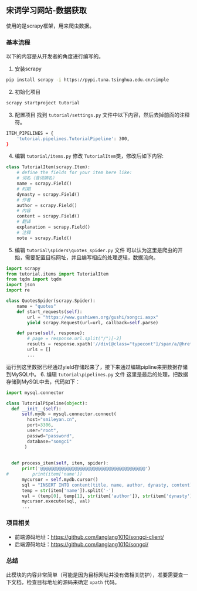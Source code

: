 ## 宋词学习网站-数据获取

使用的是scrapy框架，用来爬虫数据。

### 基本流程
以下的内容是从开发者的角度进行编写的。
1. 安装scrapy
  ```bash
  pip install scrapy -i https://pypi.tuna.tsinghua.edu.cn/simple 
  ```
2. 初始化项目
  ```bash
  scrapy startproject tutorial
  ```
3. 配置项目
  找到 `tutorial/settings.py` 文件中以下内容，然后去掉前面的注释符。
  ```bash
  ITEM_PIPELINES = {
      'tutorial.pipelines.TutorialPipeline': 300,
  }
  ```
4. 编辑 `tutorial/items.py`
  修改 `TutorialItem`类，修改后如下内容:
  ```python
  class TutorialItem(scrapy.Item):
      # define the fields for your item here like:
      # 词名（含词牌名）
      name = scrapy.Field()
      # 时期
      dynasty = scrapy.Field()
      # 作者
      author = scrapy.Field()
      # 内容
      content = scrapy.Field() 
      # 翻译
      explanation = scrapy.Field() 
      # 注释
      note = scrapy.Field()  
  ```
5. 编辑 `tutorial\spiders\quotes_spider.py` 文件
  可以认为这里是爬虫的开始，需要配置目标网址，并且编写相应的处理逻辑，数据流向。
  ```python
  import scrapy
  from tutorial.items import TutorialItem 
  from tqdm import tqdm
  import json
  import re

  class QuotesSpider(scrapy.Spider):
      name = "quotes"
      def start_requests(self):
          url = "https://www.gushiwen.org/gushi/songci.aspx"
          yield scrapy.Request(url=url, callback=self.parse)

      def parse(self, response):
          # page = response.url.split("/")[-2]
          results = response.xpath('//div[@class="typecont"]/span/a/@href')
          urls = []
          ...
  ```
  运行到这里数据已经通过yield存储起来了，接下来通过编辑pipline来把数据存储到MySQL中。
6. 编辑 `tutorial\pipelines.py` 文件
  这里是最后的处理，把数据存储到MySQL中去，代码如下：
  ```python
  import mysql.connector

class TutorialPipeline(object):
    def __init__(self):
        self.mydb = mysql.connector.connect(
          host="smileyan.cn",
          port=3306,
          user="root",
          passwd="password",
          database="songci"
         )
        
        
    def process_item(self, item, spider):
        print('@@@@@@@@@@@@@@@@@@@@@@@@@@@@@@@@@@@@@@@@')
#         print(item['name'])
        mycursor = self.mydb.cursor()
        sql = "INSERT INTO content(title, name, author, dynasty, content) VALUES (%s, %s, %s, %s, %s)"
        temp = str(item['name']).split('·')
        val = (temp[0], temp[1], str(item['author']), str(item['dynasty']), str(item['content']))
        mycursor.execute(sql, val)
        ...
  ```
### 项目相关
* 前端源码地址：https://github.com/langlang1010/songci-client/
* 后端源码地址：https://github.com/langlang1010/songci/

### 总结
此模块的内容非常简单（可能是因为目标网址并没有做相关防护），准要需要查一下文档，检查目标地址的源码来确定 `xpath` 代码。
  
  
  
